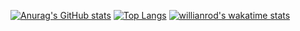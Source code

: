 [![Anurag's GitHub stats](https://github-readme-stats.vercel.app/api?username=thanhtung060201)](https://github.com/anuraghazra/github-readme-stats)
[![Top Langs](https://github-readme-stats.vercel.app/api/top-langs/?username=thanhtung060201&layout=compact)](https://github.com/anuraghazra/github-readme-stats)
[![willianrod's wakatime stats](https://github-readme-stats.vercel.app/api/wakatime?username=thanhtung060201)](https://github.com/anuraghazra/github-readme-stats)

